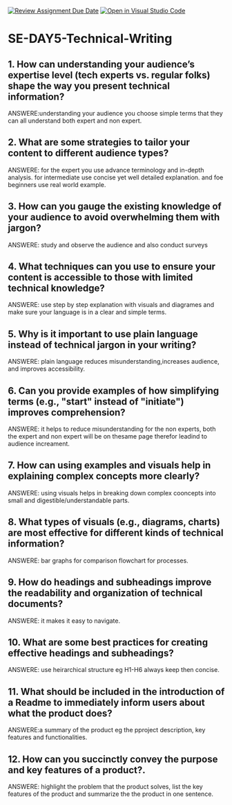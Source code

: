 [![Review Assignment Due Date](https://classroom.github.com/assets/deadline-readme-button-22041afd0340ce965d47ae6ef1cefeee28c7c493a6346c4f15d667ab976d596c.svg)](https://classroom.github.com/a/zsAR-pyY)
[![Open in Visual Studio Code](https://classroom.github.com/assets/open-in-vscode-2e0aaae1b6195c2367325f4f02e2d04e9abb55f0b24a779b69b11b9e10269abc.svg)](https://classroom.github.com/online_ide?assignment_repo_id=18462983&assignment_repo_type=AssignmentRepo)
# SE-DAY5-Technical-Writing
## 1. How can understanding your audience’s expertise level (tech experts vs. regular folks) shape the way you present technical information?

ANSWERE:understanding your audience you choose simple terms that they can all understand both expert and non expert.


## 2. What are some strategies to tailor your content to different audience types?

ANSWERE: for the expert you use advance terminology and in-depth analysis.
for intermediate use concise yet well detailed explanation.
and foe beginners use real world example.


## 3. How can you gauge the existing knowledge of your audience to avoid overwhelming them with jargon?

ANSWERE: study and observe the audience and also conduct surveys

## 4. What techniques can you use to ensure your content is accessible to those with limited technical knowledge?

ANSWERE: use step by step explanation with visuals and diagrames and make sure your language is in a clear and simple terms.

## 5. Why is it important to use plain language instead of technical jargon in your writing?

ANSWERE: plain language reduces misunderstanding,increases audience, and improves accessibility.

## 6. Can you provide examples of how simplifying terms (e.g., "start" instead of "initiate") improves comprehension?

ANSWERE: it helps to reduce misunderstanding for the non experts, both the expert and non expert will be on thesame page therefor leadind to audience increament.

## 7. How can using examples and visuals help in explaining complex concepts more clearly?

ANSWERE: using visuals helps in breaking down complex cooncepts into small and digestible/understandable parts.

## 8. What types of visuals (e.g., diagrams, charts) are most effective for different kinds of technical information?
ANSWERE: bar graphs for  comparison
flowchart for processes.

## 9. How do headings and subheadings improve the readability and organization of technical documents?

ANSWERE: it makes it easy to navigate.

## 10. What are some best practices for creating effective headings and subheadings?

ANSWERE: use heirarchical structure eg H1-H6  always keep then concise.

## 11. What should be included in the introduction of a Readme to immediately inform users about what the product does?

ANSWERE:a summary of the product eg the pproject description, key features and functionalities.

## 12. How can you succinctly convey the purpose and key features of a product?.

ANSWERE: highlight the problem that the product solves, list the key features of the product and summarize the the product in one sentence.
